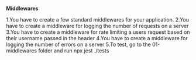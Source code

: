 **Middlewares**

1.You have to create a few standard middlewares for your application.
2.You have to create a middleware for logging the number of requests on a server
3.You have to create a middleware for rate limiting a users request based on their username passed in the header
4.You have to create a middleware for logging the number of errors on a server
5.To test, go to the 01-middlewares folder and run npx jest ./tests
